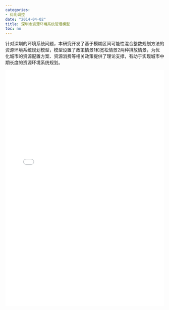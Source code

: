 ```yaml
---
categories:
- 优化调控
date: "2014-04-02"
title: 深圳市资源环境系统管理模型
toc: no
---
```


针对深圳的环境系统问题，本研究开发了基于模糊区间可能性混合整数规划方法的资源环境系统规划模型，模型设置了政策情景1和宽松情景2两种排放情景，为优化城市的资源配置方案、资源消费等相关政策提供了理论支撑，有助于实现城市中期长度的资源环境系统规划。

<embed src="/post/optimize/2.3.3深圳市资源环境系统管理模型.pdf" type="application/pdf" width="100%" height=750>

